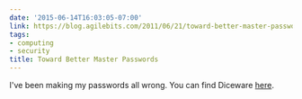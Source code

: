 ```yaml
---
date: '2015-06-14T16:03:05-07:00'
link: https://blog.agilebits.com/2011/06/21/toward-better-master-passwords/
tags:
- computing
- security
title: Toward Better Master Passwords
---
```


I've been making my passwords all wrong. You can find Diceware [here](http://world.std.com/~reinhold/diceware.html).
